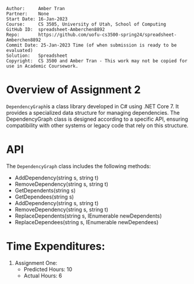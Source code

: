 ```
Author:     Amber Tran
Partner:    None
Start Date: 16-Jan-2023
Course:     CS 3505, University of Utah, School of Computing
GitHub ID:  spreadsheet-Amberchen8892
Repo:       https://github.com/uofu-cs3500-spring24/spreadsheet-Amberchen8892
Commit Date: 25-Jan-2023 Time (of when submission is ready to be evaluated)
Solution:   Spreadsheet
Copyright:  CS 3500 and Amber Tran - This work may not be copied for use in Academic Coursework.
```

# Overview of Assignment 2

`DependencyGraph`is a class library developed in C# using .NET Core 7. It provides a specialized data structure for managing dependencies. 
The DependencyGraph class is designed according to a specific API, ensuring compatibility with other systems or legacy code that rely on this structure.

# API
The `DependencyGraph` class includes the following methods:

- AddDependency(string s, string t)
- RemoveDependency(string s, string t)
- GetDependents(string s)
- GetDependees(string s)
- AddDependency(string s, string t)
- RemoveDependency(string s, string t)
- ReplaceDependents(string s, IEnumerable<string> newDependents)
- ReplaceDependees(string s, IEnumerable<string> newDependees)


# Time Expenditures:

1. Assignment One:
   - Predicted Hours: 10
   - Actual Hours: 6
    
